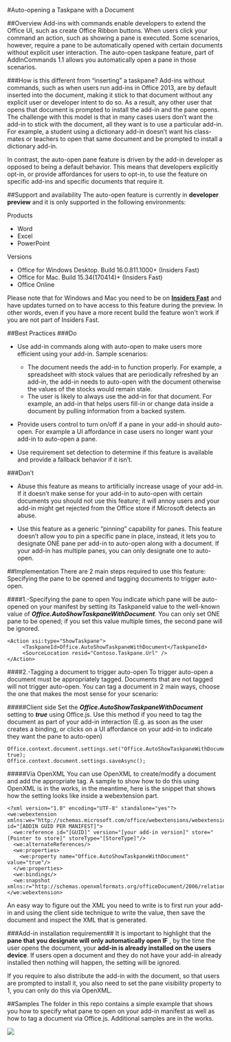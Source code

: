 #Auto-opening a Taskpane with a Document

##Overview
Add-ins with commands enable developers to extend the Office UI, such as create Office Ribbon buttons. When users click your command an action, such as showing a pane is executed. Some scenarios, however, require a pane to be automatically opened with certain documents without explicit user interaction. The auto-open taskpane feature, part of AddInCommands 1.1 allows you automatically open a pane in those scenarios. 


###How is this different from “inserting” a taskpane? 
Add-ins without commands, such as when users run add-ins in Office 2013, are by default inserted into the document, making it stick to that document without any explicit user or developer intent to do so. As a result,  any other user that opens that document is prompted to install the add-in and the pane opens.  The challenge with this model is that in many cases users don’t want the add-in to stick with the document, all they want is to use a particular add-in. For example, a student using a dictionary add-in doesn’t want his class-mates or teachers to open that same document and be prompted to install a dictionary add-in.  

In contrast, the auto-open pane feature is driven by the add-in developer as opposed to being a default behavior.  This means that developers explicitly opt-in, or provide affordances for users to opt-in,  to use the feature on specific add-ins and specific documents that require it. 

##Support and availability
The auto-open feature is currently in **developer preview** and it is only supported in the following environments:

Products

- Word
- Excel
- PowerPoint

Versions

- Office for Windows Desktop. Build 16.0.811.1000+ (Insiders Fast)
- Office for Mac. Build 15.34(170414)+   (Insiders Fast)
- Office Online 

Please note that for Windows and Mac you need to be on **[Insiders Fast](https://products.office.com/en-us/office-insider?tab=tab-1)** and have updates turned on to have access to this feature during the preview. In other words, even if you have a more recent build the feature won't work if you are not part of Insiders Fast. 

##Best Practices
###Do


- Use add-in commands along with auto-open to make users more efficient using your add-in. Sample scenarios:
	- The document needs the add-in to function properly. For example, a spreadsheet with stock values that are periodically refreshed by an add-in, the add-in needs to auto-open with the document otherwise the values of the stocks would remain stale. 
	- The user is likely to always use the add-in for that document. For example, an add-in that helps users fill-in or change data inside a document by pulling information from a backed system. 


- Provide users control to turn on/off if a pane in your add-in should auto-open. For example a UI affordance in case users no longer want your add-in to auto-open a pane. 
- Use requirement set detection to determine if this feature is available and provide a fallback behavior if it isn’t.

###Don’t


- Abuse this feature as means to artificially increase usage of your add-in. If it doesn’t make sense for your add-in to auto-open with certain documents you should not use this feature; it will annoy users and your add-in might get rejected from the Office store if Microsoft detects an abuse. 


- Use this feature as a generic “pinning” capability for panes. This feature doesn’t allow you to pin a specific pane in place, instead, it  lets you to designate ONE pane per add-in to auto-open along with a document. If your add-in has multiple panes, you can only designate one to auto-open. 

##Implementation
There are 2 main steps required to use this feature: Specifying the pane to be opened and tagging documents to trigger auto-open.


####1.-Specifying the pane to open
You indicate which pane will be auto-opened on your manifest by setting its TaskpaneId value to the well-known value of ***Office.AutoShowTaskpaneWithDocument***. You can only set ONE pane to be opened; if you set this value multiple times, the second pane will be ignored. 
          
    <Action xsi:type="ShowTaskpane">
         <TaskpaneId>Office.AutoShowTaskpaneWithDocument</TaskpaneId>
         <SourceLocation resid="Contoso.Taskpane.Url" />
    </Action>
     

####2.-Tagging a document to trigger auto-open
To trigger auto-open a document must be appropriately tagged. Documents that are not tagged will not trigger auto-open. You can tag a document in 2 main ways, choose the one that makes the most sense for your scenario:


#####Client side
Set the ***Office.AutoShowTaskpaneWithDocument*** setting to ***true*** using Office.js. Use this method if you need to tag the document as part of your add-in interaction (E.g. as soon as the user creates a binding, or clicks on a UI affordance on your add-in to indicate they want the pane to auto-open) 

    Office.context.document.settings.set("Office.AutoShowTaskpaneWithDocument", true);
    Office.context.document.settings.saveAsync();

#####Via OpenXML
You can use OpenXML to create/modify a document and add the appropriate tag. A sample to show how to do this using OpenXML is in the works, in the meantime, here is the snippet that shows how the setting looks like inside a webextension part. 

    <?xml version="1.0" encoding="UTF-8" standalone="yes"?>
    <we:webextension xmlns:we="http://schemas.microsoft.com/office/webextensions/webextension/2010/11" id="[ADDIN GUID PER MANIFEST]">
      <we:reference id="[GUID]" version="[your add-in version]" store="[Pointer to store]" storeType="[StoreType]"/>
      <we:alternateReferences/>
      <we:properties>
    	<we:property name="Office.AutoShowTaskpaneWithDocument" value="true"/>
      </we:properties>
      <we:bindings/>
      <we:snapshot xmlns:r="http://schemas.openxmlformats.org/officeDocument/2006/relationships"/>
    </we:webextension>

An easy way to figure out the XML you need to write is to first run your add-in and using the client side technique to write the value, then save the document and inspect the XML that is generated. 

###Add-in installation requirement##
It is important to highlight that the **pane that you designate will only automatically open IF** , by the time the user opens the document, your **add-in is already installed on the users device**.  If users open a document and they do not have your add-in already installed then nothing will happen, the setting will be ignored. 

If you require to also distribute the add-in with the document, so that users are prompted to install it, you also need to set the pane visibility property to 1, you can only do this via OpenXML.

##Samples
The folder in this repo contains a simple example that shows you how to specify what pane to open on your add-in manifest as well as how to tag a document via Office.js. Additional samples are in the works. 

![](http://i.imgur.com/JtHwr47.png)

